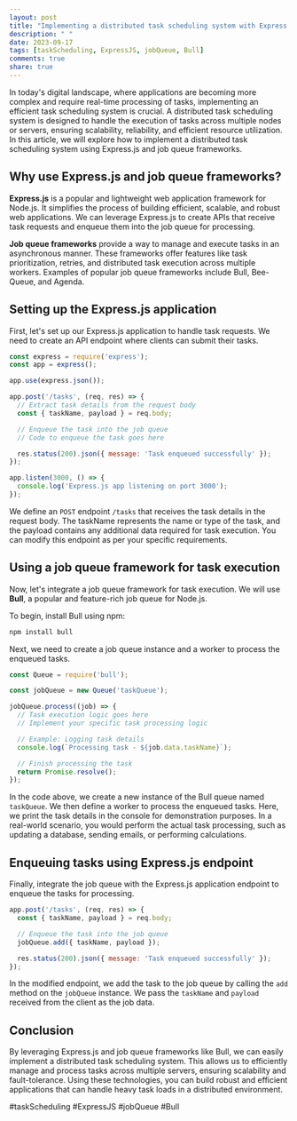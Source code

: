 ```yaml
---
layout: post
title: "Implementing a distributed task scheduling system with Express.js and job queue frameworks"
description: " "
date: 2023-09-17
tags: [taskScheduling, ExpressJS, jobQueue, Bull]
comments: true
share: true
---
```


In today's digital landscape, where applications are becoming more complex and require real-time processing of tasks, implementing an efficient task scheduling system is crucial. A distributed task scheduling system is designed to handle the execution of tasks across multiple nodes or servers, ensuring scalability, reliability, and efficient resource utilization. In this article, we will explore how to implement a distributed task scheduling system using Express.js and job queue frameworks. 

## Why use Express.js and job queue frameworks?

**Express.js** is a popular and lightweight web application framework for Node.js. It simplifies the process of building efficient, scalable, and robust web applications. We can leverage Express.js to create APIs that receive task requests and enqueue them into the job queue for processing.

**Job queue frameworks** provide a way to manage and execute tasks in an asynchronous manner. These frameworks offer features like task prioritization, retries, and distributed task execution across multiple workers. Examples of popular job queue frameworks include Bull, Bee-Queue, and Agenda.

## Setting up the Express.js application

First, let's set up our Express.js application to handle task requests. We need to create an API endpoint where clients can submit their tasks. 

```javascript
const express = require('express');
const app = express();

app.use(express.json());

app.post('/tasks', (req, res) => {
  // Extract task details from the request body
  const { taskName, payload } = req.body;

  // Enqueue the task into the job queue
  // Code to enqueue the task goes here

  res.status(200).json({ message: 'Task enqueued successfully' });
});

app.listen(3000, () => {
  console.log('Express.js app listening on port 3000');
});
```

We define an `POST` endpoint `/tasks` that receives the task details in the request body. The taskName represents the name or type of the task, and the payload contains any additional data required for task execution. You can modify this endpoint as per your specific requirements.

## Using a job queue framework for task execution

Now, let's integrate a job queue framework for task execution. We will use **Bull**, a popular and feature-rich job queue for Node.js.

To begin, install Bull using npm:

```bash
npm install bull
```

Next, we need to create a job queue instance and a worker to process the enqueued tasks.

```javascript
const Queue = require('bull');

const jobQueue = new Queue('taskQueue');

jobQueue.process((job) => {
  // Task execution logic goes here
  // Implement your specific task processing logic

  // Example: Logging task details
  console.log(`Processing task - ${job.data.taskName}`);

  // Finish processing the task
  return Promise.resolve();
});
```

In the code above, we create a new instance of the Bull queue named `taskQueue`. We then define a worker to process the enqueued tasks. Here, we print the task details in the console for demonstration purposes. In a real-world scenario, you would perform the actual task processing, such as updating a database, sending emails, or performing calculations.

## Enqueuing tasks using Express.js endpoint

Finally, integrate the job queue with the Express.js application endpoint to enqueue the tasks for processing.

```javascript
app.post('/tasks', (req, res) => {
  const { taskName, payload } = req.body;

  // Enqueue the task into the job queue
  jobQueue.add({ taskName, payload });

  res.status(200).json({ message: 'Task enqueued successfully' });
});
```

In the modified endpoint, we add the task to the job queue by calling the `add` method on the `jobQueue` instance. We pass the `taskName` and `payload` received from the client as the job data.

## Conclusion

By leveraging Express.js and job queue frameworks like Bull, we can easily implement a distributed task scheduling system. This allows us to efficiently manage and process tasks across multiple servers, ensuring scalability and fault-tolerance. Using these technologies, you can build robust and efficient applications that can handle heavy task loads in a distributed environment. 

#taskScheduling #ExpressJS #jobQueue #Bull